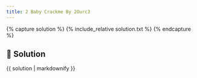 ```yaml
---
title: 2 Baby Crackme By 2Ourc3
---
```


{% capture solution %}
{% include_relative solution.txt %}
{% endcapture %}

## 📝 Solution

{{ solution | markdownify }}
